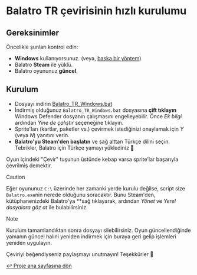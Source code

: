 # Balatro TR çevirisinin hızlı kurulumu

## Gereksinimler

Öncelikle şunları kontrol edin:

- **Windows** kullanıyorsunuz. (veya, [başka bir yöntem](INSTALL.md))
- Balatro **Steam** ile yüklü.
- Balatro oyununuz **güncel**.

## Kurulum

- Dosyayı indirin [Balatro_TR_Windows.bat](https://github.com/ceeprus/balatro-turkish-translations/releases/latest/download/Balatro_TR_Windows.bat)
- İndirmiş olduğunuz `Balatro_TR_Windows.bat` dosyasına **çift tıklayın** <br />
  Windows Defender dosyanın çalışmasını engelleyebilir. Önce _Ek bilgi_ ardından _Yine de çalıştır_ seçeneğine tıklayın.
- Sprite'ları (kartlar, paketler vs.) çevirmek istediğinizi onaylamak için _Y_ (veya _N_) yanıtını verin.
- **Balatro'yu Steam'den başlatın** ve sağ alttan Türkçe dilini seçin. Tebrikler, Balatro için Türkçe yamayı yüklediniz 🥳

Oyun içindeki "Çevir" tuşunun üstünde kebap varsa sprite'lar başarıyla çevrilmiş demektir.

> [!CAUTION]
> Eğer oyununuz `C:\` üzerinde her zamanki yerde kurulu değilse, script size `Balatro.exe`nin nerede olduğunu soracaktır. Bunu Steam'den, kütüphanenizdeki Balatro'ya \*\*sağ tıklayarak, ardından _Yönet_ ve _Yerel dosyalara göz at_ ile bulabilirsiniz.

> [!NOTE]
> Kurulum tamamlandıktan sonra dosyayı silebilirsiniz. Oyun güncellendiğinde yamanın güncel halini yeniden indirmek için buraya geri gelip işlemleri yeniden uygulayın.

Çeviriyi beğendiyseniz paylaşmayı unutmayın! Teşekkürler 🤍

[↩ Proje ana sayfasına dön](https://github.com/ceeprus/balatro-turkish-translations)
